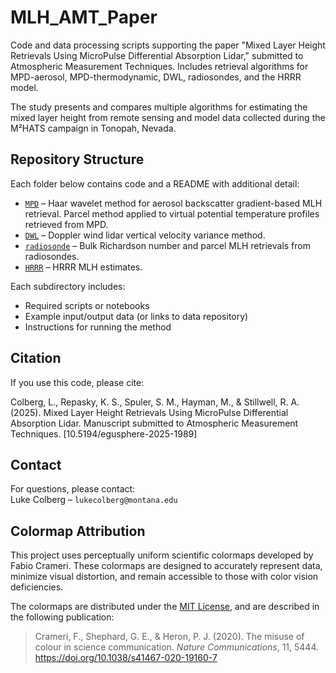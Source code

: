# MLH_AMT_Paper
Code and data processing scripts supporting the paper "Mixed Layer Height Retrievals Using MicroPulse Differential Absorption Lidar," submitted to Atmospheric Measurement Techniques. Includes retrieval algorithms for MPD-aerosol, MPD-thermodynamic, DWL, radiosondes, and the HRRR model.

The study presents and compares multiple algorithms for estimating the mixed layer height from remote sensing and model data collected during the M²HATS campaign in Tonopah, Nevada.

## Repository Structure

Each folder below contains code and a README with additional detail:

- [`MPD`](MPD/) – Haar wavelet method for aerosol backscatter gradient-based MLH retrieval. Parcel method applied to virtual potential temperature profiles retrieved from MPD.
- [`DWL`](DWL/) – Doppler wind lidar vertical velocity variance method.
- [`radiosonde`](radiosonde/) – Bulk Richardson number and parcel MLH retrievals from radiosondes.
- [`HRRR`](HRRR/) – HRRR MLH estimates.

Each subdirectory includes:
- Required scripts or notebooks
- Example input/output data (or links to data repository)
- Instructions for running the method

## Citation

If you use this code, please cite:

Colberg, L., Repasky, K. S., Spuler, S. M., Hayman, M., & Stillwell, R. A. (2025). Mixed Layer Height Retrievals Using MicroPulse Differential Absorption Lidar. Manuscript submitted to Atmospheric Measurement Techniques.
[10.5194/egusphere-2025-1989]

## Contact

For questions, please contact:  
Luke Colberg – `lukecolberg@montana.edu`

## Colormap Attribution

This project uses perceptually uniform scientific colormaps developed by Fabio Crameri. These colormaps are designed to accurately represent data, minimize visual distortion, and remain accessible to those with color vision deficiencies.

The colormaps are distributed under the [MIT License](https://github.com/GenericMappingTools/cpt-city/blob/master/cpt/Crameri/LICENSE), and are described in the following publication:

> Crameri, F., Shephard, G. E., & Heron, P. J. (2020). The misuse of colour in science communication. *Nature Communications*, 11, 5444. https://doi.org/10.1038/s41467-020-19160-7
